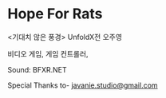 # Hope For Rats
<기대치 않은 풍경> UnfoldX전 오주영 

비디오 게임, 게임 컨트롤러, 

Sound: BFXR.NET

Special Thanks to- javanie.studio@gmail.com



